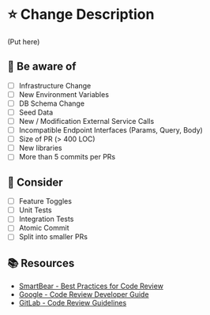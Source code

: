 # :star: Change Description <!-- omit in toc -->

(Put here)

## :eyes: Be aware of

- [ ] Infrastructure Change
- [ ] New Environment Variables
- [ ] DB Schema Change
- [ ] Seed Data
- [ ] New / Modification External Service Calls
- [ ] Incompatible Endpoint Interfaces (Params, Query, Body)
- [ ] Size of PR (> 400 LOC)
- [ ] New libraries
- [ ] More than 5 commits per PRs

## :kiss: Consider

- [ ] Feature Toggles
- [ ] Unit Tests
- [ ] Integration Tests
- [ ] Atomic Commit
- [ ] Split into smaller PRs

## :books: Resources

- [SmartBear - Best Practices for Code Review](https://smartbear.com/learn/code-review/best-practices-for-peer-code-review "https://smartbear.com/learn/code-review/best-practices-for-peer-code-review")
- [Google - Code Review Developer Guide](https://google.github.io/eng-practices/review "https://google.github.io/eng-practices/review")
- [GitLab - Code Review Guidelines](https://docs.gitlab.com/ee/development/code_review.html "https://docs.gitlab.com/ee/development/code_review.html")
